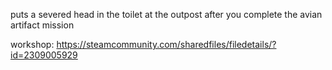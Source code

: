 puts a severed head in the toilet at the outpost after you complete the avian artifact mission

workshop: https://steamcommunity.com/sharedfiles/filedetails/?id=2309005929
